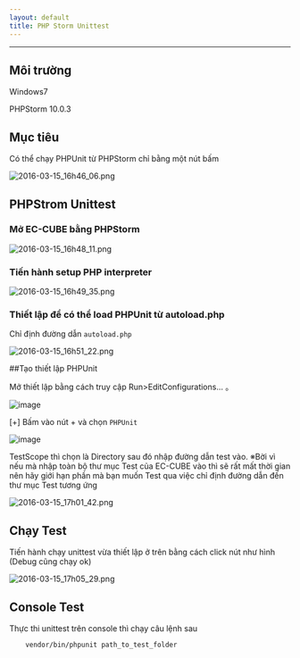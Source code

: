 ```yaml
---
layout: default
title: PHP Storm Unittest
---
```


---


## Môi trường
Windows7

PHPStorm 10.0.3

## Mục tiêu
Có thể chạy PHPUnit từ PHPStorm chỉ bằng một nút bấm

![2016-03-15_16h46_06.png](https://qiita-image-store.s3.amazonaws.com/0/113212/14f0c4ae-ce78-e264-0ed8-0f0ef055112d.png)

## PHPStrom Unittest

### Mở EC-CUBE bằng PHPStorm

![2016-03-15_16h48_11.png](https://qiita-image-store.s3.amazonaws.com/0/113212/cd7abc46-159d-1854-fbe7-6057fdebaa87.png)

### Tiến hành setup PHP interpreter

![2016-03-15_16h49_35.png](https://qiita-image-store.s3.amazonaws.com/0/113212/8df58ca4-54b2-13b4-77c4-bfd70a937f0e.png)

### Thiết lập để có thể load PHPUnit từ autoload.php

Chỉ định đường dẫn `autoload.php`

![2016-03-15_16h51_22.png](https://qiita-image-store.s3.amazonaws.com/0/113212/7a421c7c-bccd-530f-392b-822aec590e8c.png)


##Tạo thiết lập PHPUnit

Mở thiết lập bằng cách truy cập Run>EditConfigurations... 。

![image](https://qiita-image-store.s3.amazonaws.com/0/113212/7671c441-eea2-8dc2-9d7f-6d5def530321.png)


[+] Bấm vào nút + và chọn `PHPUnit`

![image](https://qiita-image-store.s3.amazonaws.com/0/113212/2a53424b-ebdd-426e-2c87-1c26263d6719.png)


TestScope thì chọn là Directory sau đó nhập đường dẫn test vào.
※Bời vì nếu mà nhập toàn bộ thư mục Test của EC-CUBE vào thì sẽ rất mất thời gian nên hãy giới hạn phần mà bạn muốn
Test qua việc chỉ định đường dẫn đến thư mục Test tương ứng

![2016-03-15_17h01_42.png](https://qiita-image-store.s3.amazonaws.com/0/113212/64d453de-a0b4-f994-3d40-9465b37e7af6.png)

## Chạy Test

Tiến hành chạy unittest vừa thiết lập ở trên bằng cách click nút như hình
(Debug cũng chạy ok)

![2016-03-15_17h05_29.png](https://qiita-image-store.s3.amazonaws.com/0/113212/1775764d-8667-8cae-5e0e-39d0889b77f3.png)

## Console Test

Thực thi unittest trên console thì chạy câu lệnh sau
```
    vendor/bin/phpunit path_to_test_folder
```